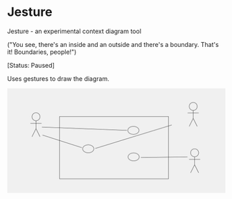 # Jesture
Jesture - an experimental context diagram tool

("You see, there's an inside and an outside and there's a boundary. That's it! Boundaries, people!")

[Status: Paused]

Uses gestures to draw the diagram.

![alt tag](screenshot.png)
